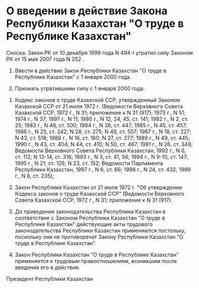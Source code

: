 # О введении в действие Закона Республики Казахстан "О труде в Республике Казахстан"

Сноска. Закон РК от 10 декабря 1999 года N 494-I утратил силу Законом РК от 15 мая 2007 года N 252 .

1. Ввести в действие Закон Республики Казахстан "О труде в Республике Казахстан" с 1 января 2000 года.

2. Признать утратившими силу с 1 января 2000 года:

1) Кодекс законов о труде Казахской ССР, утвержденный Законом Казахской ССР от 21 июля 1972 г. (Ведомости Верховного Совета Казахской ССР, 1972 г., N 31; приложение к N 31 (917); 1973 г., N 51; 1974 г., N 37; 1997 г., N 11; 1980 г., N 12, 24, 45, ст. 141; 1982 г., N 2, ст. 25; 1983 г., N 46, ст. 500; 1984 г., N 36, ст. 447; 1985 г., N 45, ст. 457; 1986 г., N 25, ст. 242; N 28, ст. 275; N 49, ст. 507; 1987 г., N 18, ст. 227; N 43, ст. 518; 1988 г., N 16, ст. 160; N 27, ст. 277; 1989 г., N 49, ст. 445; 1990 г., N 43, ст. 404; N 44, ст. 410; N 50, ст. 467; 1991 г., N 26, ст. 348; Ведомости Верховного Совета Республики Казахстан, 1992 г., N 6, ст. 112; N 13-14, ст. 316; 1993 г., N 3, ст. 41, 56; 1994 г., N 9-10, ст. 147; 1995 г., N 21, ст. 126; N 23, ст. 152; Ведомости Парламента Республики Казахстан, 1997 г., N 6, ст. 66; 1998 г., N 24, ст. 432; 1999 г., N 8, ст. 235);

2) Закон Республики Казахстан от 21 июля 1972 г. "Об утверждении Кодекса законов о труде Казахской ССР" (Ведомости Верховного Совета Казахской ССР, 1972 г., N 31; приложение к N 31 (917).

3. До приведения законодательства Республики Казахстан в соответствие с Законом Республики Казахстан "О труде в Республике Казахстан" действующие акты трудового законодательства Республики Казахстан применяются постольку, поскольку они не противоречат Закону Республики Казахстан "О труде в Республике Казахстан".

4. Закон Республики Казахстан "О труде в Республике Казахстан" применяется к трудовым правоотношениям, возникшим после введения его в действие.

Президент Республики Казахстан


